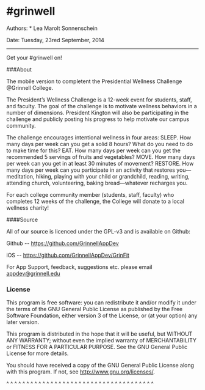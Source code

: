 #grinwell
===========

Authors:  * Lea Marolt Sonnenschein

Date:    Tuesday, 23red September, 2014

---

Get your #grinwell on!

###About

The mobile version to completent the Presidential Wellness Challenge @Grinnell College.

The President’s Wellness Challenge is a 12-week event for students, staff, and faculty. The goal of the challenge is to motivate wellness behaviors in a number of dimensions. President Kington will also be participating in the challenge and publicly posting his progress to help motivate our campus community.

The challenge encourages intentional wellness in four areas:
SLEEP. How many days per week can you get a solid 8 hours? What do you need to do to make time for this?
EAT. How many days per week can you get the recommended 5 servings of fruits and vegetables?
MOVE. How many days per week can you get in at least 30 minutes of movement?
RESTORE. How many days per week can you participate in an activity that restores you—meditation, hiking, playing with your child or grandchild, reading, writing, attending church, volunteering, baking bread—whatever recharges you.

For each college community member (students, staff, faculty) who completes 12 weeks of the challenge, the College will donate to a local wellness charity!

####Source

All of our source is licenced under the GPL-v3 and is available on Github:

Github -- https://github.com/GrinnellAppDev

iOS -- https://github.com/GrinnellAppDev/GrinFit

For App Support, feedback, suggestions etc. please email appdev@grinnell.edu

### License

This program is free software: you can redistribute it and/or modify
it under the terms of the GNU General Public License as published by
the Free Software Foundation, either version 3 of the License, or
(at your option) any later version.

This program is distributed in the hope that it will be useful,
but WITHOUT ANY WARRANTY; without even the implied warranty of
MERCHANTABILITY or FITNESS FOR A PARTICULAR PURPOSE.  See the
GNU General Public License for more details.

You should have received a copy of the GNU General Public License
along with this program.  If not, see <http://www.gnu.org/licenses/>.

^ ^ ^ ^ ^ ^ ^ ^ ^ ^ ^ ^ ^ ^ ^ ^ ^ ^ ^ ^ ^ ^ ^ ^ ^ ^ ^ ^ ^ ^ ^ ^ ^ ^ ^ ^ ^ 
